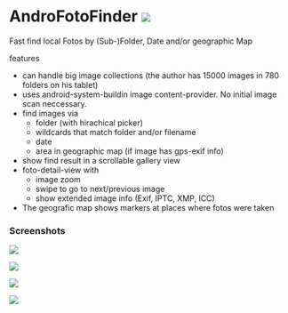 # AndroFotoFinder ![](https://raw.githubusercontent.com/k3b/AndroFotoFinder/master/app/src/main/res/drawable-hdpi/foto_gallery.png)

Fast find local Fotos by (Sub-)Folder, Date and/or geographic Map

features

* can handle big image collections (the author has 15000 images in 780 folders on his tablet)
* uses android-system-buildin image content-provider. No initial image scan neccessary.
* find images via
    * folder (with hirachical picker)
    * wildcards that match folder and/or filename
    * date
    * area in geographic map (if image has gps-exif info)
* show find result in a scrollable gallery view
* foto-detail-view with
    * image zoom
    * swipe to go to next/previous image
    * show extended image info (Exif, IPTC, XMP, ICC)
* The geografic map shows markers at places where fotos were taken

### Screenshots

![](https://raw.githubusercontent.com/k3b/AndroFotoFinder/master/wiki/png/Gallery.png)

![](https://raw.githubusercontent.com/k3b/AndroFotoFinder/master/wiki/png/SelectArea.png)

![](https://raw.githubusercontent.com/k3b/AndroFotoFinder/master/wiki/png/FolderPicker.png)

![](https://raw.githubusercontent.com/k3b/AndroFotoFinder/master/wiki/png/Filter.png) 
 